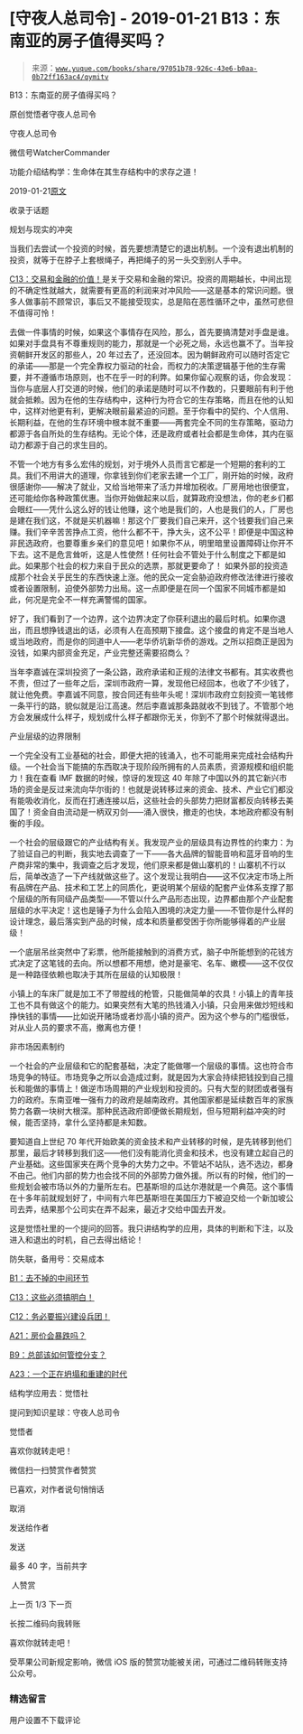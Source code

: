 # [守夜人总司令] - 2019-01-21 B13：东南亚的房子值得买吗？

> 来源：[`www.yuque.com/books/share/97051b78-926c-43e6-b0aa-0b72ff163ac4/qymitv`](https://www.yuque.com/books/share/97051b78-926c-43e6-b0aa-0b72ff163ac4/qymitv)



B13：东南亚的房子值得买吗？ 

原创觉悟者守夜人总司令 

守夜人总司令 

微信号WatcherCommander 

功能介绍结构学：生命体在其生存结构中的求存之道！ 

2019-01-21[原文](https://mp.weixin.qq.com/s?__biz=MzAxNDk1NjI2Mw==&mid=2247484228&idx=1&sn=a37f7554d6ec95ed90a77f2592ca75b6&chksm=9b8a20ccacfda9daeff8dfa945f0da53e667fcdf563488a9fc3cc42da05e4c6c608eb7024881&scene=27#wechat_redirect&cpage=425) 

收录于话题 

规划与现实的冲突 

当我们去尝试一个投资的时候，首先要想清楚它的退出机制。一个没有退出机制的投资，就等于在脖子上套根绳子，再把绳子的另一头交到别人手中。 

[C13：交易和金融的价值！](https://mp.weixin.qq.com/s?__biz=MzIzMDYwOTM0Mg==&mid=2247483930&idx=1&sn=ae65c47055e5a1bf799a5313d32053d3&scene=21#wechat_redirect)是关于交易和金融的常识。投资的周期越长，中间出现的不确定性就越大，就需要有更高的利润来对冲风险——这是基本的常识问题。很多人做事前不顾常识，事后又不能接受现实，总是陷在恶性循环之中，虽然可悲但不值得可怜！ 

去做一件事情的时候，如果这个事情存在风险，那么，首先要搞清楚对手盘是谁。如果对手盘具有不尊重规则的能力，那就是一个必死之局，永远也赢不了。当年投资朝鲜开发区的那些人，20 年过去了，还没回本。因为朝鲜政府可以随时否定它的承诺——那是一个完全靠权力驱动的社会，而权力的决策逻辑基于他的生存需要，并不遵循市场原则，也不在乎一时的利弊。如果你留心观察的话，你会发现：当你与底层人打交道的时候，他们的承诺是随时可以不作数的，只要眼前有利于他就会抵赖。因为在他的生存结构中，这种行为符合它的生存策略，而且在他的认知中，这样对他更有利，更解决眼前最紧迫的问题。至于你看中的契约、个人信用、长期利益，在他的生存环境中根本就不重要——两套完全不同的生存策略，驱动力都源于各自所处的生存结构。无论个体，还是政府或者社会都是生命体，其内在驱动力都源于自己的求生目的。 

不管一个地方有多么宏伟的规划，对于境外人员而言它都是一个短期的套利的工具。我们不用讲大的道理，你拿钱到你们老家去建一个工厂，刚开始的时候，政府很感谢你——解决了就业，又给当地带来了活力并增加税收。厂房用地也很便宜，还可能给你各种政策优惠。当你开始做起来以后，就算政府没想法，你的老乡们都会眼红——凭什么这么好的钱让他赚，这个地是我们的，人也是我们的人，厂房也是建在我们这，不就是买机器嘛！那这个厂要我们自己来开，这个钱要我们自己来赚。我们辛辛苦苦挣点工资，他什么都不干，挣大头，这不公平！即便是中国这种非民选政府，也要尊重乡亲们的意见吧！如果你不从，明里暗里设置障碍让你开不下去。这不是危言耸听，这是人性使然！任何社会不管处于什么制度之下都是如此。如果那个社会的权力来自于民众的选票，那就更要命了！ 如果外部的投资造成那个社会关乎民生的东西快速上涨。他的民众一定会胁迫政府修改法律进行接收或者设置限制，迫使外部势力出局。这一点即便是在同一个国家不同城市都是如此，何况是完全不一样充满警惕的国家。 

好了，我们看到了一个边界，这个边界决定了你获利退出的最后时机。如果你退出，而且想挣钱退出的话，必须有人在高预期下接盘。这个接盘的肯定不是当地人或当地政府，而是你的同道中人——老华侨坑新华侨的游戏。之所以招商正是因为没钱，如果内部资金充足，产业完整还需要招商么？ 

当年李嘉诚在深圳投资了一条公路，政府承诺和正规的法律文书都有。其实收费也不贵，但过了一些年之后，深圳市政府一算，发现他已经回本，也收了不少钱了，就让他免费。李嘉诚不同意，按合同还有些年头呢！深圳市政府立刻投资一笔钱修一条平行的路，貌似就是沿江高速。然后李嘉诚那条路就收不到钱了。不管那个地方会发展成什么样子，规划成什么样子都跟你无关，你到不了那个时候就得退出。 

产业层级的边界限制 

一个完全没有工业基础的社会，即便大把的钱涌入，也不可能用来完成社会结构升级。一个社会当下能搞的东西取决于现阶段所拥有的人员素质，资源规模和组织能力！我在查看 IMF 数据的时候，惊讶的发现这 40 年除了中国以外的其它新兴市场的资金是反过来流向华尔街的！也就是说转移过来的资金、技术、产业它们都没有能吸收消化，反而在打通连接以后，这些社会的头部势力把财富都反向转移去美国了！资金自由流动是一柄双刃剑——涌入很快，撤走的也快，本地政府都没有制衡的手段。 

一个社会的层级跟它的产业结构有关。我发现产业的层级具有边界性的约束力：为了验证自己的判断，我实地去调查了一下——各大品牌的智能音响和蓝牙音响的生产商非常的集中，我调查之后才发现，他们原来都是做山寨机的！山寨机不行以后，简单改造了一下产线就做这些了。这个发现让我明白——这不仅决定市场上所有品牌在产品、技术和工艺上的同质化，更说明某个层级的配套产业体系支撑了那个层级的所有同级产品类型——不管以什么产品形态出现，边界都由那个产业配套层级的水平决定！这也是锤子为什么会陷入困境的决定力量——不管你是什么样的设计理念，最后落实到产品的时候，成本和质量都受困于你所能够得着的产业层级！ 

一个底层吊丝突然中了彩票，他所能接触到的消费方式，脑子中所能想到的花钱方式决定了这笔钱的去向。所以想都不用想，绝对是豪宅、名车、嫩模——这不仅仅是一种路径依赖也取决于其所在层级的认知极限！ 

小镇上的车床厂就是加工不了带膛线的枪管，只能做简单的农具！小镇上的青年技工也不具有做这个的能力。如果突然有大笔的热钱涌入小镇，只会用来做炒短线和挣快钱的事情——比如说开赌场或者炒高小镇的资产。因为这个参与的门槛很低，对从业人员的要求不高，撤离也方便！ 

非市场因素制约 

一个社会的产业层级和它的配套基础，决定了能做哪一个层级的事情。这也符合市场竞争的特征。市场竞争之所以会造成过剩，就是因为大家会持续把钱投到自己擅长和能做的事情上！做逆市场周期的产业规划和投资的。只有大型的财团或者强有力的政府。东南亚唯一强有力的政府是越南政府。其他国家都是延续数百年的家族势力各霸一块树大根深。那种民选政府即便做长期规划，但与短期利益冲突的时候，能否坚持，拿什么坚持都是未知数。 

要知道自上世纪 70 年代开始欧美的资金技术和产业转移的时候，是先转移到他们那里，最后才转移到我们这——他们没有能消化资金和技术，也没有建立起自己的产业基础。这些国家夹在两个竞争的大势力之中。不管站不站队，选不选边，都身不由己。他们内部的势力也会找不同的外部势力做外援。所以有的时候，他们的一些规划会被市场以外的力量所左右。巴基斯坦的瓜达尔港就是一个典范。这个事情在十多年前就规划好了，中间有六年巴基斯坦在美国压力下被迫交给一个新加坡公司去弄，结果那个公司实在弄不起来，最近才交给中国去开发。 

这是觉悟社里的一个提问的回答。我只讲结构学的应用，具体的判断和下注，以及进入和退出的时机，自己去得出结论！ 

防失联，备用号：交易成本 

[B1：去不掉的中间环节](http://mp.weixin.qq.com/s?__biz=MzAxNDk1NjI2Mw==&mid=2247484061&idx=1&sn=1209c5618c7a801825c4d601715c442d&chksm=9b8a2115acfda803a021253d6a306e6c95fffb1fdfae4daedf94c8f602c7d2c9e52452759093&scene=21#wechat_redirect) 

[C13：这些必须搞明白！](http://mp.weixin.qq.com/s?__biz=MzAxNDk1NjI2Mw==&mid=2247484195&idx=1&sn=29b44cb469007b95d165440e2afaf4b0&chksm=9b8a20abacfda9bd5243c3a87b445cb401fc462d7ad3b1e60c51d02aad41d814d8c704e87521&scene=21#wechat_redirect) 

[C12：务必要振兴建设兵团！](http://mp.weixin.qq.com/s?__biz=MzAxNDk1NjI2Mw==&mid=2247484193&idx=1&sn=88c86597191d0c97a411f9ea6f7b7c5d&chksm=9b8a20a9acfda9bfae819e8e42531fe6d523dd244ef0fc0c0787ab812540108c181f7ec2ffa9&scene=21#wechat_redirect) 

[A21：房价会暴跌吗？](http://mp.weixin.qq.com/s?__biz=MzAxNDk1NjI2Mw==&mid=2247484150&idx=1&sn=2826c8330b2b5e60bc113968ee5259b7&chksm=9b8a217eacfda868f600cc1e7a573118d549d383145dda0a13fc2f560629047f8946f5af6bff&scene=21#wechat_redirect) 

[B9：总部该如何管控分支？](http://mp.weixin.qq.com/s?__biz=MzAxNDk1NjI2Mw==&mid=2247484145&idx=1&sn=41c6886b25339836dfde91b10a40fc77&chksm=9b8a2179acfda86f79a66c7e938f8422d5d3d2de33d3ba41431663493fc11020da7e7d964ff7&scene=21#wechat_redirect) 

[A23：一个正在坍塌和重建的时代](http://mp.weixin.qq.com/s?__biz=MzAxNDk1NjI2Mw==&mid=2247484210&idx=1&sn=c8b8b95c3ba47afe80e5c38e1f85e1f3&chksm=9b8a20baacfda9acde8450a7316bf2e33806b84e761c6ff1b7ec74094794a25aa3c87ec2e034&scene=21#wechat_redirect) 

结构学应用去：觉悟社 

提问到知识星球：守夜人总司令  



觉悟者 

喜欢你就转走吧！ 

微信扫一扫赞赏作者赞赏 

已喜欢，对作者说句悄悄话 

取消 

发送给作者 

发送 

最多 40 字，当前共字 

 人赞赏 

上一页 1/3 下一页 

长按二维码向我转账 

喜欢你就转走吧！ 

受苹果公司新规定影响，微信 iOS 版的赞赏功能被关闭，可通过二维码转账支持公众号。 

### 精选留言 

用户设置不下载评论